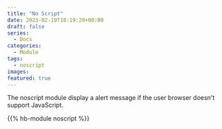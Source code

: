 ```yaml
---
title: "No Script"
date: 2023-02-19T18:19:29+08:00
draft: false
series:
  - Docs
categories:
  - Module
tags:
  - noscript
images:
featured: true
---
```


The noscript module display a alert message if the user browser doesn't support JavaScript.

<!--more-->

{{% hb-module noscript %}}
